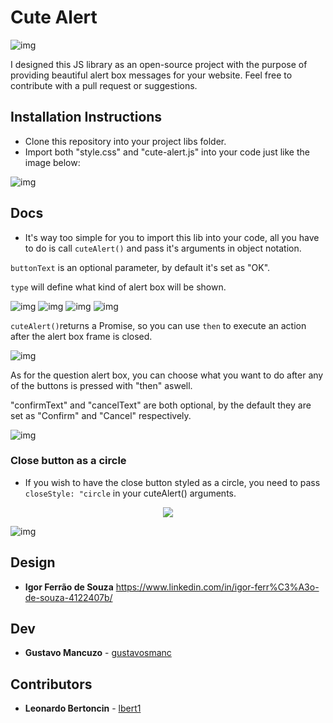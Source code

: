 # Cute Alert

![img](https://i.imgur.com/fuKb4lG.png)

I designed this JS library as an open-source project with the purpose of providing beautiful alert box messages for your website. Feel free to contribute with a pull request or suggestions.


## Installation Instructions

- Clone this repository into your project libs folder.
- Import both "style.css" and "cute-alert.js" into your code just like the image below:

![img](https://i.imgur.com/GuK5Uov.png)

## Docs

- It's way too simple for you to import this lib into your code, all you have to do is call ```cuteAlert()``` and pass it's arguments in object notation.

```buttonText``` is an optional parameter, by default it's set as "OK".

```type``` will define what kind of alert box will be shown.

![img](https://i.imgur.com/BHqM7Mm.png)
![img](https://i.imgur.com/mLAfKh7.png)
![img](https://i.imgur.com/6012avM.png)
![img](https://i.imgur.com/E9BUQeV.png)

```cuteAlert()```returns a Promise, so you can use ```then``` to execute an action after the alert box frame is closed.

![img](https://i.imgur.com/i4OZ7NV.png)

As for the question alert box, you can choose what you want to do after any of the buttons is pressed with "then" aswell.

"confirmText" and "cancelText" are both optional, by the default they are set as "Confirm" and "Cancel" respectively.

![img](https://i.imgur.com/VFoRvKR.png)

### Close button as a circle

- If you wish to have the close button styled as a circle, you need to pass ```closeStyle: "circle``` in your cuteAlert() arguments.

<p align="center">
  <img src="https://i.imgur.com/Ak2JidL.png" />
</p>

![img](https://i.imgur.com/QPYnAyg.png)

## Design

- **Igor Ferrão de Souza** https://www.linkedin.com/in/igor-ferr%C3%A3o-de-souza-4122407b/


## Dev

- **Gustavo Mancuzo** - [gustavosmanc](https://github.com/gustavosmanc)


## Contributors

- **Leonardo Bertoncin** - [lbert1](https://github.com/lbert1)
